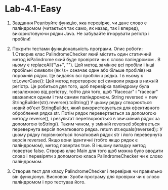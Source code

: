 # Lab-4.1-Easy
1. Завдання
Реалізуйте функцію, яка перевіряє, чи дане слово є паліндромом (читається так само, як назад, так і вперед), використовуючи рядки Java. Не забувайте ігнорувати регістр і пробіли!

2. Покрити тестами функціональність програми.
Опис роботи:
1.Створив клас PalindromeChecker який містить один статичний метод isPalindrome який буде провіряти чи є слово паліндромом .
В ньому є replaceAll("\\s+", ""). Цей метод замінює всі пробіли і інші пробільні символи (як \s+ означає один або більше пробілів) на порожній рядок. Це видаляє всі пробіли з рядка.
І в ньому є toLowerCase(): Цей метод перетворює всі символи рядка в нижній регістр. Це робиться для того, щоб перевірка паліндрому була незалежною від регістру, тобто для того, щоб "Racecar" і "racecar" вважалися одним і тим самим паліндромом.
String reversed = new StringBuilder(str).reverse().toString() У цьому рядку створюється новий об'єкт StringBuilder, який використовується для ефективного оброблення рядка str.
Потім рядок перевертається за допомогою методу reverse(), і результат перетворюється в звичайний рядок за допомогою toString(). Таким чином, у змінній reversed зберігається перевернута версія початкового рядка.
return str.equals(reversed);: У цьому рядку порівнюються початковий рядок str і його перевернута версія reversed. Якщо вони ідентичні (тобто якщо рядок є паліндромом), метод повертає true. В іншому випадку метод повертає false.
Створив клас Main для того щоб можна було вводити слово і перевіряти з допомогою класа PalindromeChecker чи є слово паліндромом.
2. Створив тест для класу PalindromeChecker і перевірив чи правильно він функціонує.
   Висновок:
   Зроби програму для провірки чи є слово паліндромом і про тестував його.
